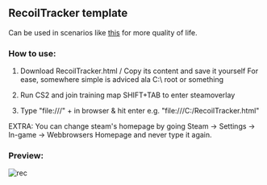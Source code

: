 ## RecoilTracker template
Can be used in scenarios like [this](https://www.youtube.com/watch?v=R1bDqKgwg6k) for more quality of life.

### How to use:
1. Download RecoilTracker.html / Copy its content and save it yourself
For ease, somewhere simple is adviced ala C:\ root or something

2. Run CS2 and join training map
SHIFT+TAB to enter steamoverlay

3. Type "file:///" + <path-to-html-file> in browser & hit enter e.g. "file:///C:/RecoilTracker.html"

EXTRA: You can change steam's homepage by going Steam -> Settings -> In-game -> Webbrowsers Homepage and never type it again.

### Preview:
![rec](https://github.com/user-attachments/assets/58f38ae1-9043-47ba-a1fc-38496dc69feb)
